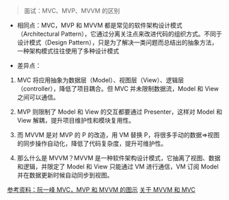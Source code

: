 > 面试：MVC、MVP、MVVM 的区别

- 相同点：MVC，MVP 和 MVVM 都是常见的软件架构设计模式（Architectural Pattern），它通过分离关注点来改进代码的组织方式。不同于设计模式（Design Pattern），只是为了解决一类问题而总结出的抽象方法，一种架构模式往往使用了多种设计模式

- 差异点：

1. MVC 将应用抽象为数据层（Model）、视图层（View）、逻辑层（controller），降低了项目耦合。但 MVC 并未限制数据流，Model 和 View 之间可以通信。

2. MVP 则限制了 Model 和 View 的交互都要通过 Presenter，这样对 Model 和 View 解耦，提升项目维护性和模块复用性。

3. 而 MVVM 是对 MVP 的 P 的改造，用 VM 替换 P，将很多手动的数据=>视图的同步操作自动化，降低了代码复杂度，提升可维护性。

4. 那么什么是 MVVM？MVVM 是一种软件架构设计模式，它抽离了视图、数据和逻辑，并限定了 Model 和 View 只能通过 VM 进行通信，VM 订阅 Model 并在数据更新时候自动同步到视图。

[参考资料：阮一峰 MVC，MVP 和 MVVM 的图示](https://www.ruanyifeng.com/blog/2015/02/mvcmvp_mvvm.html)
[关于 MVVM 和 MVC](https://xie.infoq.cn/article/7dbd9bf5cbb7ec18f84c2fd45)